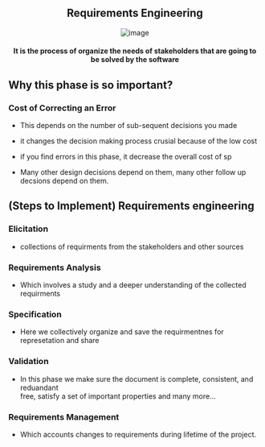 <div align = center>

## Requirements Engineering
 
![image](https://i.ytimg.com/vi/oXPAJlIZvsI/hqdefault.jpg)
 
#### It is the process of organize the needs of stakeholders that are going to be solved by the software

</div>





## Why this phase is so important?

### Cost of Correcting an Error

- This depends on the number of sub-sequent decisions you made

- it changes the decision making process crusial because of the low cost

- if you find errors in this phase, it decrease the overall cost of sp

- Many other design decisions depend on them, many other follow up decsions depend on them.

## (Steps to Implement) Requirements engineering


### Elicitation
 
- collections of requirments from the stakeholders and other sources

### Requirements Analysis

- Which involves a study and a deeper understanding of the collected requirments

### Specification

- Here we collectively organize and save the requirmentnes for represetation and share

### Validation

- In this phase we make sure the document is complete, consistent, and reduandant </br> 
  free, satisfy a set of important properties and many more...

### Requirements Management

- Which accounts changes to requirements during lifetime of the project.

